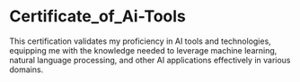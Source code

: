 # Certificate_of_Ai-Tools
This certification validates my proficiency in AI tools and technologies, equipping me with the knowledge needed to leverage machine learning, natural language processing, and other AI applications effectively in various domains.

